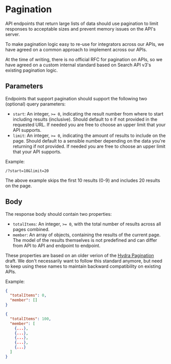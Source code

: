 # Pagination

API endpoints that return large lists of data should use pagination to limit responses to acceptable sizes and prevent memory issues on the API's server.

To make pagination logic easy to re-use for integrators across our APIs, we have agreed on a common approach to implement across our APIs.

At the time of writing, there is no official RFC for pagination on APIs, so we have agreed on a custom internal standard based on Search API v3's existing pagination logic.

## Parameters

Endpoints that support pagination should support the following two (optional) query parameters:

-   `start`: An integer, `>= 0`, indicating the result number from where to start including results (inclusive). Should default to `0` if not provided in the requested URL. If needed you are free to choose an upper limit that your API supports.
-   `limit`: An integer, `>= 0`, indicating the amount of results to include on the page. Should default to a sensible number depending on the data you're returning if not provided. If needed you are free to choose an upper limit that your API supports.

Example:

    /?start=10&limit=20

The above example skips the first 10 results (0-9) and includes 20 results on the page.

## Body

The response body should contain two properties:

-   `totalItems`: An integer, `>= 0`, with the total number of results across all pages combined.
-   `member`: An array of objects, containing the results of the current page. The model of the results themselves is not predefined and can differ from API to API and endpoint to endpoint.

These properties are based on an older verion of the [Hydra Pagination](https://www.w3.org/community/hydra/wiki/Pagination) draft. We don't necessarily want to follow this standard anymore, but need to keep using these names to maintain backward compatibility on existing APIs.

Example:

```json
{
  "totalItems": 0,
  "member": []
}
```

```json
{
  "totalItems": 100,
  "member": [
    {...},
    {...},
    {...},
    {...},
    {...}
  ]
}
```



